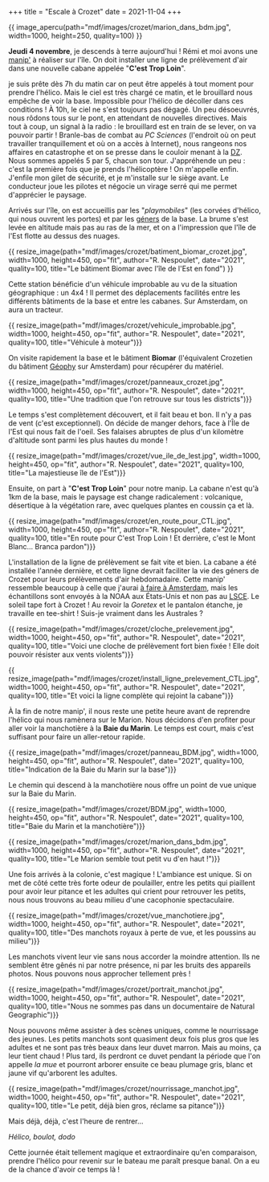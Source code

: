 +++
title = "Escale à Crozet"
date = 2021-11-04
+++

{{ image_apercu(path="mdf/images/crozet/marion_dans_bdm.jpg", width=1000, height=250, quality=100) }}

**Jeudi 4 novembre**, je descends à terre aujourd'hui ! Rémi et moi avons une [manip'](/lexique/#manip "Tâches à réaliser pour un programme scientifique") à réaliser sur l'île. On doit installer une ligne de prélèvement d'air dans une nouvelle cabane appelée "**C'est Trop Loin**".

<!-- more -->

je suis prête dès 7h du matin car on peut être appelés à tout moment pour prendre l'hélico. Mais le ciel est très chargé ce matin, et le brouillard nous empêche de voir la base. Impossible pour l'hélico de décoller dans ces conditions ! À 10h, le ciel ne s'est toujours pas dégagé. Un peu désoeuvrés, nous rôdons tous sur le pont, en attendant de nouvelles directives. Mais tout à coup, un signal à la radio : le brouillard est en train de se lever, on va pouvoir partir ! Branle-bas de combat au *PC Sciences* (l'endroit où on peut travailler tranquillement et où on a accès à Internet), nous rangeons nos affaires en catastrophe et on se presse dans le couloir menant à la [DZ](/lexique/#dz "Héliport"). Nous sommes appelés 5 par 5, chacun son tour. J'appréhende un peu : c'est la première fois que je prends l'hélicoptère ! On m'appelle enfin. J'enfile mon gilet de sécurité, et je m'installe sur le siège avant. Le conducteur joue les pilotes et négocie un virage serré qui me permet d'apprécier le paysage.

Arrivés sur l'île, on est accueillis par les "*playmobiles*" (les corvées d'hélico, qui nous ouvrent les portes) et par les [géners](/lexique/#gener "Logisticiens de la base") de la base. La brume s'est levée en altitude mais pas au ras de la mer, et on a l'impression que l'île de l'Est flotte au dessus des nuages.

{{ resize_image(path="mdf/images/crozet/batiment_biomar_crozet.jpg", width=1000, height=450, op="fit", author="R. Nespoulet", date="2021", quality=100, title="Le bâtiment Biomar avec l'île de l'Est en fond") }}

Cette station bénéficie d'un véhicule improbable au vu de la situation géographique : un 4x4 ! Il permet des déplacements facilités entre les différents bâtiments de la base et entre les cabanes. Sur Amsterdam, on aura un tracteur.

{{ resize_image(path="mdf/images/crozet/vehicule_improbable.jpg", width=1000, height=450, op="fit", author="R. Nespoulet", date="2021", quality=100, title="Véhicule à moteur")}}

On visite rapidement la base et le bâtiment **Biomar** (l'équivalent Crozetien du bâtiment [Géophy](/lexique/#geophy "Bâtiment où se trouvent les labos et les bureaux des VSC") sur Amsterdam) pour récupérer du matériel.

{{ resize_image(path="mdf/images/crozet/panneaux_crozet.jpg", width=1000, height=450, op="fit", author="R. Nespoulet", date="2021", quality=100, title="Une tradition que l'on retrouve sur tous les districts")}} 

Le temps s'est complètement découvert, et il fait beau et bon. Il n'y a pas de vent (c'est exceptionnel). On décide de manger dehors, face à l'Île de l'Est qui nous fait de l'oeil. Ses falaises abruptes de plus d'un kilomètre d'altitude sont parmi les plus hautes du monde !

{{ resize_image(path="mdf/images/crozet/vue_ile_de_lest.jpg", width=1000, height=450, op="fit", author="R. Nespoulet", date="2021", quality=100, title="La majestieuse île de l'Est")}} 

Ensuite, on part à "**C'est Trop Loin**" pour notre manip. La cabane n'est qu'à 1km de la base, mais le paysage est change radicalement : volcanique, désertique à la végétation rare, avec quelques plantes en coussin ça et là.

{{ resize_image(path="mdf/images/crozet/en_route_pour_CTL.jpg", width=1000, height=450, op="fit", author="R. Nespoulet", date="2021", quality=100, title="En route pour C'est Trop Loin ! Et derrière, c'est le Mont Blanc... Branca pardon")}} 

L'installation de la ligne de prélèvement se fait vite et bien. La cabane a été installée l'année dernière, et cette ligne devrait faciliter la vie des géners de Crozet pour leurs prélèvements d'air hebdomadaire. Cette manip' ressemble beaucoup à celle que j'aurai [à faire à Amsterdam](/starting/formation/#prel_manuels), mais les échantillons sont envoyés à la NOAA aux États-Unis et non pas au [LSCE](https://www.lsce.ipsl.fr/ "Laboratoire des Sciences du Climat et Environnement"). Le soleil tape fort à Crozet ! Au revoir la *Goretex* et le pantalon étanche, je travaille en tee-shirt ! Suis-je vraiment dans les Australes ?

{{ resize_image(path="mdf/images/crozet/cloche_prelevement.jpg", width=1000, height=450, op="fit", author="R. Nespoulet", date="2021", quality=100, title="Voici une cloche de prélèvement fort bien fixée ! Elle doit pouvoir résister aux vents violents")}}

{{ resize_image(path="mdf/images/crozet/install_ligne_prelevement_CTL.jpg", width=1000, height=450, op="fit", author="R. Nespoulet", date="2021", quality=100, title="Et voici la ligne complète qui rejoint la cabane")}}

À la fin de notre manip', il nous reste une petite heure avant de reprendre l'hélico qui nous ramènera sur le Marion. Nous décidons d'en profiter pour aller voir la manchotière à la **Baie du Marin**. Le temps est court, mais c'est suffisant pour faire un aller-retour rapide.

{{ resize_image(path="mdf/images/crozet/panneau_BDM.jpg", width=1000, height=450, op="fit", author="R. Nespoulet", date="2021", quality=100, title="Indication de la Baie du Marin sur la base")}}

Le chemin qui descend à la manchotière nous offre un point de vue unique sur la Baie du Marin. 

{{ resize_image(path="mdf/images/crozet/BDM.jpg", width=1000, height=450, op="fit", author="R. Nespoulet", date="2021", quality=100, title="Baie du Marin et la manchotière")}}

{{ resize_image(path="mdf/images/crozet/marion_dans_bdm.jpg", width=1000, height=450, op="fit", author="R. Nespoulet", date="2021", quality=100, title="Le Marion semble tout petit vu d'en haut !")}}

Une fois arrivés à la colonie, c'est magique ! L'ambiance est unique. Si on met de côté cette très forte odeur de poulailler, entre les petits qui piaillent pour avoir leur pitance et les adultes qui crient pour retrouver les petits, nous nous trouvons au beau milieu d'une cacophonie spectaculaire.

{{ resize_image(path="mdf/images/crozet/vue_manchotiere.jpg", width=1000, height=450, op="fit", author="R. Nespoulet", date="2021", quality=100, title="Des manchots royaux à perte de vue, et les poussins au milieu")}}

Les manchots vivent leur vie sans nous accorder la moindre attention. Ils ne semblent être gênés ni par notre présence, ni par les bruits des appareils photos. Nous pouvons nous approcher tellement près !

{{ resize_image(path="mdf/images/crozet/portrait_manchot.jpg", width=1000, height=450, op="fit", author="R. Nespoulet", date="2021", quality=100, title="Nous ne sommes pas dans un documentaire de Natural Geographic")}}

Nous pouvons même assister à des scènes uniques, comme le nourrissage des jeunes. Les petits manchots sont quasiment deux fois plus gros que les adultes et ne sont pas très beaux dans leur duvet marron. Mais au moins, ça leur tient chaud ! Plus tard, ils perdront ce duvet pendant la période que l'on appelle *la mue* et pourront arborer ensuite ce beau plumage gris, blanc et jaune vif qu'arborent les adultes.

{{ resize_image(path="mdf/images/crozet/nourrissage_manchot.jpg", width=1000, height=450, op="fit", author="R. Nespoulet", date="2021", quality=100, title="Le petit, déjà bien gros, réclame sa pitance")}}

Mais déjà, déjà, c'est l'heure de rentrer...

*Hélico, boulot, dodo*

Cette journée était tellement magique et extraordinaire qu'en comparaison, prendre l'hélico pour revenir sur le bateau me paraît presque banal. On a eu de la chance d'avoir ce temps là ! 





